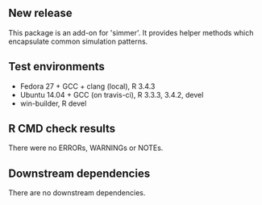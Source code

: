 ## New release

This package is an add-on for 'simmer'. It provides helper methods which encapsulate common simulation patterns.

## Test environments

* Fedora 27 + GCC + clang (local), R 3.4.3
* Ubuntu 14.04 + GCC (on travis-ci), R 3.3.3, 3.4.2, devel
* win-builder, R devel

## R CMD check results

There were no ERRORs, WARNINGs or NOTEs.

## Downstream dependencies

There are no downstream dependencies.
